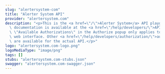 ```yaml
---
slug: "alertersystem-com"
title: "Alerter System API"
provider: "alertersystem.com"
description: "<p>This is the <a href=\"/\">Alerter System</a> API playground. More\
  \ documentation is available at the <a href=\"/help/developers/\">API Help Center</a>.</p><p>The\
  \ \"Available Authorizations\" in the Authorize popup only applies to this playground\
  \ web interface. Other <a href=\"/help/developers/authorization/\">authorizations</a>\
  \ are available for the actual API.</p>"
logo: "alertersystem.com-logo.png"
logoMediaType: "image/png"
tags: []
stubs: "alertersystem.com-stubs.json"
swagger: "alertersystem.com-swagger.json"
---
```

